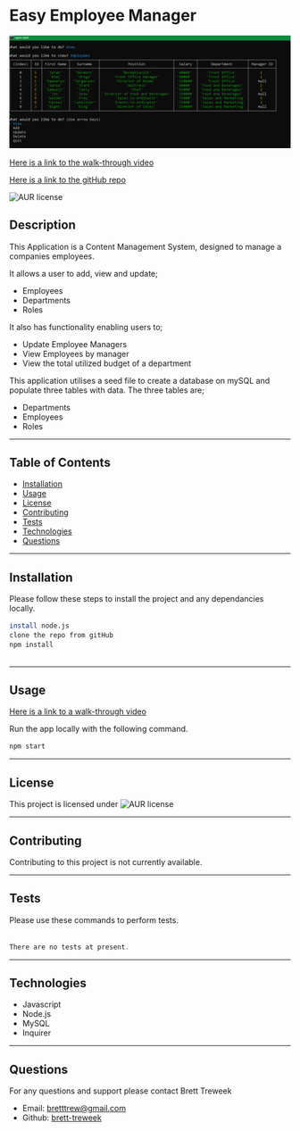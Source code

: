 

# Easy Employee Manager 
  
  ![alt text](./Assets/employee.PNG)
  
[Here is a link to the walk-through video](https://drive.google.com/file/d/163XM55quH7FaLif6Z2ofs5xMnRIOTGlE/view)

[Here is a link to the gitHub repo](https://github.com/brett-treweek/Easy-Employee-Manager)  

![AUR license](https://img.shields.io/static/v1?label=License&message=MIT&color=blue)

## Description
This Application is a Content Management System, designed to manage a companies employees.

It allows a user to add, view and update;   
- Employees
- Departments
- Roles

It also has functionality enabling users to;
- Update Employee Managers
- View Employees by manager
- View the total utilized budget of a department

This application utilises a seed file to create a database on mySQL and populate three tables with data.
The three tables are;
- Departments
- Employees
- Roles


---
## Table of Contents

- [Installation](#installation)
- [Usage](#usage)
- [License](#license)
- [Contributing](#contributing)
- [Tests](#tests)
- [Technologies](#technologies)
- [Questions](#questions)

---
## Installation  
  
Please follow these steps to install the project and any dependancies locally.

```bash
install node.js
clone the repo from gitHub
npm install
 
```

---
## Usage

 
[Here is a link to a walk-through video](https://note-creator-express.herokuapp.com/)

Run the app locally with the following command.   

```bash
npm start
```


---
## License

This project is licensed under ![AUR license](https://img.shields.io/static/v1?label=License&message=MIT&color=blue)

---
## Contributing

Contributing to this project is not currently available.

---
## Tests

Please use these commands to perform tests.

```js

There are no tests at present.

```

---

## Technologies

- Javascript
- Node.js
- MySQL
- Inquirer

---

## Questions

For any questions and support please contact Brett Treweek  
- Email: bretttrew@gmail.com  
- Github: [brett-treweek](https://github.com/brett-treweek)